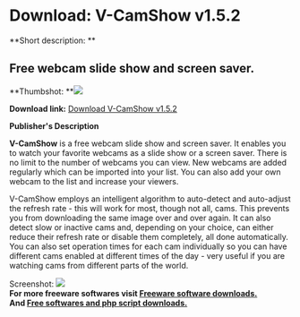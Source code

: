 # Download: V-CamShow v1.5.2

**Short description: **

## Free webcam slide show and screen saver.

  
**Thumbshot: **![](http://www.freewarefiles.com/screenshot/vcamshow_md.jpg)   
  
**Download link:** [Download V-CamShow v1.5.2](http://freesoftwares.boysofts.com/V-CamShow-V_program_4877.html)  
  

**Publisher's Description**  
  

**V-CamShow** is a free webcam slide show and screen saver. It enables you to watch your favorite webcams as a slide show or a screen saver. There is no limit to the number of webcams you can view. New webcams are added regularly which can be imported into your list. You can also add your own webcam to the list and increase your viewers. 

V-CamShow employs an intelligent algorithm to auto-detect and auto-adjust the
refresh rate - this will work for most, though not all, cams. This prevents
you from downloading the same image over and over again. It can also detect
slow or inactive cams and, depending on your choice, can either reduce their
refresh rate or disable them completely, all done automatically. You can also
set operation times for each cam individually so you can have different cams
enabled at different times of the day - very useful if you are watching cams
from different parts of the world.

  
  
Screenshot: ![](http://www.freewarefiles.com/screenshot/vcamshow.jpg)  
**For more freeware softwares visit [Freeware software downloads.](http://freesoftwares.boysofts.com/)**   
**And [Free softwares and php script downloads.](http://www.boysofts.com/)**

